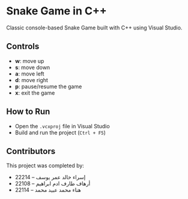 # Snake Game in C++

Classic console-based Snake Game built with C++ using Visual Studio.

## Controls
- **w**: move up  
- **s**: move down  
- **a**: move left  
- **d**: move right  
- **p**: pause/resume the game  
- **x**: exit the game  

## How to Run
- Open the `.vcxproj` file in Visual Studio  
- Build and run the project (`Ctrl + F5`)
  
## Contributors
This project was completed by:

- إسراء خالد عمر يوسف – 22214  
- أرهاف طارف ادم ابراهيم – 22108  
- هناء محمد عبيد محمد – 22114  


